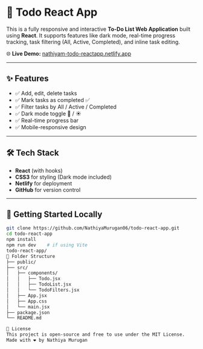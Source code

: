 # 📝 Todo React App

This is a fully responsive and interactive **To-Do List Web Application** built using **React**. It supports features like dark mode, real-time progress tracking, task filtering (All, Active, Completed), and inline task editing.

🌐 **Live Demo:** [nathiyam-todo-reactapp.netlify.app](https://nathiyam-todo-reactapp.netlify.app/)

---

## ✨ Features

- ✅ Add, edit, delete tasks
- ✅ Mark tasks as completed ✅
- ✅ Filter tasks by All / Active / Completed
- ✅ Dark mode toggle 🌙 / ☀️
- ✅ Real-time progress bar
- ✅ Mobile-responsive design

---

## 🛠️ Tech Stack

- **React** (with hooks)
- **CSS3** for styling (Dark mode included)
- **Netlify** for deployment
- **GitHub** for version control

---

## 🚀 Getting Started Locally

```bash
git clone https://github.com/NathiyaMurugan06/todo-react-app.git
cd todo-react-app
npm install
npm run dev    # if using Vite
todo-react-app/
📁 Folder Structure
├── public/
├── src/
│   ├── components/
│   │   ├── Todo.jsx
│   │   ├── TodoList.jsx
│   │   └── TodoFilters.jsx
│   ├── App.jsx
│   ├── App.css
│   └── main.jsx
├── package.json
└── README.md

📃 License
This project is open-source and free to use under the MIT License.
Made with ❤️ by Nathiya Murugan
